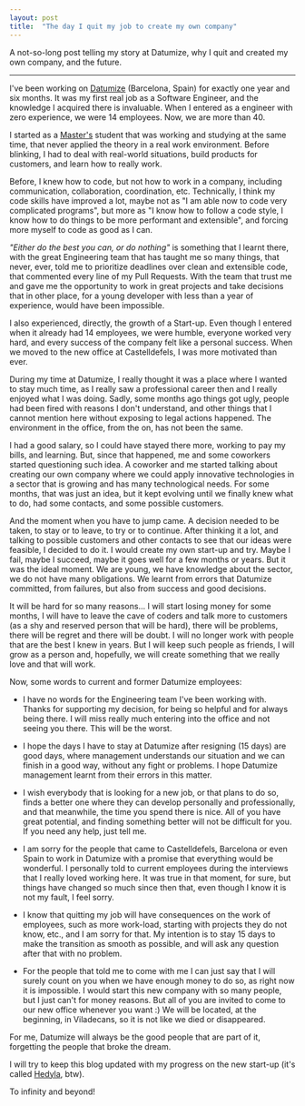 ```yaml
---
layout: post
title:  "The day I quit my job to create my own company"
---
```

A not-so-long post telling my story at Datumize, why I quit and created my own company, and the future.

----

I've been working on [Datumize](https://www.datumize.com/) (Barcelona, Spain) for exactly one year and six months. It was my first real job as a Software Engineer, and the knowledge I acquired there is invaluable. When I entered as a engineer with zero experience, we were 14 employees. Now, we are more than 40.

I started as a [Master's](https://www.fib.upc.edu/en/studies/masters/master-innovation-and-research-informatics) student that was working and studying at the same time, that never applied the theory in a real work environment. Before blinking, I had to deal with real-world situations, build products for customers, and learn how to really work.

Before, I knew how to code, but not how to work in a company, including communication, collaboration, coordination, etc. Technically, I think my code skills have improved a lot, maybe not as "I am able now to code very complicated programs", but more as "I know how to follow a code style, I know how to do things to be more performant and extensible", and forcing more myself to code as good as I can. 

*"Either do the best you can, or do nothing"* is something that I learnt there, with the great Engineering team that has taught me so many things, that never, ever, told me to prioritize deadlines over clean and extensible code, that commented every line of my Pull Requests. With the team that trust me and gave me the opportunity to work in great projects and take decisions that in other place, for a young developer with less than a year of experience, would have been impossible.

I also experienced, directly, the growth of a Start-up. Even though I entered when it already had 14 employees, we were humble, everyone worked very hard, and every success of the company felt like a personal success. When we moved to the new office at Castelldefels, I was more motivated than ever.

During my time at Datumize, I really thought it was a place where I wanted to stay much time, as I really saw a professional career then and I really enjoyed what I was doing. Sadly, some months ago things got ugly, people had been fired with reasons I don't understand, and other things that I cannot mention here without exposing to legal actions happened. The environment in the office, from the on, has not been the same. 

I had a good salary, so I could have stayed there more, working to pay my bills, and learning. But, since that happened, me and some coworkers started questioning such idea. A coworker and me started talking about creating our own company where we could apply innovative technologies in a sector that is growing and has many technological needs. For some months, that was just an idea, but it kept evolving until we finally knew what to do, had some contacts, and some possible customers.

And the moment when you have to jump came. A decision needed to be taken, to stay or to leave, to try or to continue. After thinking it a lot, and talking to possible customers and other contacts to see that our ideas were feasible, I decided to do it. I would create my own start-up and try. Maybe I fail, maybe I succeed, maybe it goes well for a few months or years.
But it was the ideal moment. We are young, we have knowledge about the sector, we do not have many obligations. We learnt from errors that Datumize committed, from failures, but also from success and good decisions. 

It will be hard for so many reasons... I will start losing money for some months, I will have to leave the cave of coders and talk more to customers (as a shy and reserved person that will be hard), there will be problems, there will be regret and there will be doubt. I will no longer work with people that are the best I knew in years. But I will keep such people as friends, I will grow as a person and, hopefully, we will create something that we really love and that will work.

Now, some words to current and former Datumize employees:

* I have no words for the Engineering team I've been working with. Thanks for supporting my decision, for being so helpful and for always being there. I will miss really much entering into the office and not seeing you there. This will be the worst.

* I hope the days I have to stay at Datumize after resigning (15 days) are good days, where management understands our situation and we can finish in a good way, without any fight or problems. I hope Datumize management learnt from their errors in this matter.

* I wish everybody that is looking for a new job, or that plans to do so, finds a better one where they can develop personally and professionally, and that meanwhile, the time you spend there is nice. All of you have great potential, and finding something better will not be difficult for you. If you need any help, just tell me.

* I am sorry for the people that came to Castelldefels, Barcelona or even Spain to work in Datumize with a promise that everything would be wonderful. I personally told to current employees during the interviews that I really loved working here. It was true in that moment, for sure, but things have changed so much since then that, even though I know it is not my fault, I feel sorry.

* I know that quitting my job will have consequences on the work of employees, such as more work-load, starting with projects they do not know, etc., and I am sorry for that. My intention is to stay 15 days to make the transition as smooth as possible, and will ask any question after that with no problem.

* For the people that told me to come with me I can just say that I will surely count on you when we have enough money to do so, as right now it is impossible. I would start this new company with so many people, but I just can't for money reasons. But all of you are invited to come to our new office whenever you want :)  We will be located, at the beginning, in Viladecans, so it is not like we died or disappeared.

For me, Datumize will always be the good people that are part of it, forgetting the people that broke the dream. 

I will try to keep this blog updated with my progress on the new start-up (it's called [Hedyla](https://hedyla.com/), btw).

To infinity and beyond!
